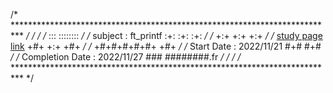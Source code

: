 /* ************************************************************************** */
/*                                                                            */
/*                                                        :::      ::::::::   */
/*   subject : ft_printf                                :+:      :+:    :+:   */
/*                                                    +:+ +:+         +:+     */
/*   [study page link](https://flower-donut-4f5.notion.site/ft_printf-fa857b6014104e31a732d03e0b7c54e0)                   +#+  +:+       +#+        */
/*                                                +#+#+#+#+#+   +#+           */
/*   Start      Date : 2022/11/21                      #+#    #+#             */
/*   Completion Date : 2022/11/27                     ###   ########.fr       */
/*                                                                            */
/* ************************************************************************** */


